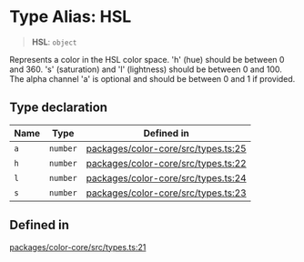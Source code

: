 # Type Alias: HSL

> **HSL**: `object`

Represents a color in the HSL color space.
'h' (hue) should be between 0 and 360.
's' (saturation) and 'l' (lightness) should be between 0 and 100.
The alpha channel 'a' is optional and should be between 0 and 1 if provided.

## Type declaration

| Name | Type | Defined in |
| ------ | ------ | ------ |
| `a` | `number` | [packages/color-core/src/types.ts:25](https://github.com/iamlite/color-core-mono-test/blob/d94d70fcd3b8bc32b54a8388048088ead1ff133f/packages/color-core/src/types.ts#L25) |
| `h` | `number` | [packages/color-core/src/types.ts:22](https://github.com/iamlite/color-core-mono-test/blob/d94d70fcd3b8bc32b54a8388048088ead1ff133f/packages/color-core/src/types.ts#L22) |
| `l` | `number` | [packages/color-core/src/types.ts:24](https://github.com/iamlite/color-core-mono-test/blob/d94d70fcd3b8bc32b54a8388048088ead1ff133f/packages/color-core/src/types.ts#L24) |
| `s` | `number` | [packages/color-core/src/types.ts:23](https://github.com/iamlite/color-core-mono-test/blob/d94d70fcd3b8bc32b54a8388048088ead1ff133f/packages/color-core/src/types.ts#L23) |

## Defined in

[packages/color-core/src/types.ts:21](https://github.com/iamlite/color-core-mono-test/blob/d94d70fcd3b8bc32b54a8388048088ead1ff133f/packages/color-core/src/types.ts#L21)
